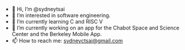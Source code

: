 - 👋 Hi, I’m @sydneytsai
- 👀 I’m interested in software engineering.
- 🌱 I’m currently learning C and RISC V
- 💞️ I’m currently working on an app for the Chabot Space and Science Center and the Berkeley Mobile App.
- 📫 How to reach me: sydneyctsai@gmail.com
